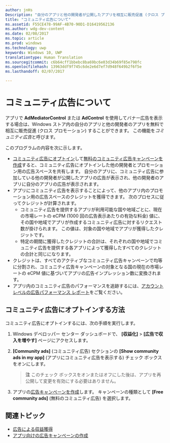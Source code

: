 ```yaml
---
author: jnHs
Description: "自分のアプリと他の開発者が公開したアプリを相互に販売促進 (クロス プロモーション) することができます。 この機能をコミュニティ広告と呼びます。"
title: "コミュニティ広告について"
ms.assetid: F55CE478-99AF-4B70-90D1-D16419562136
ms.author: wdg-dev-content
ms.date: 02/08/2017
ms.topic: article
ms.prod: windows
ms.technology: uwp
keywords: Windows 10, UWP
translationtype: Human Translation
ms.sourcegitcommit: c6b64cff1bbebc8ba69bc6e03d34b69f85e798fc
ms.openlocfilehash: 13963ddf9f745c6de2e6d7ef7d948f649b2f6f5e
ms.lasthandoff: 02/07/2017

---
```


# <a name="about-community-ads"></a>コミュニティ広告について

アプリで **AdMediatorControl** または **AdControl** を使用してバナー広告を表示する場合は、Windows ストア内の自分のアプリと他の開発者のアプリを無料で相互に販売促進 (クロス プロモーション) することができます。 この機能を*コミュニティ広告*と呼びます。  

このプログラムの内容を次に示します。

* [コミュニティ広告にオプトイン](#how-to-opt-in-to-community-ads)して[無料のコミュニティ広告キャンペーンを作成](create-an-ad-campaign-for-your-app.md)すると、コミュニティ広告にオプトインした他の開発者とプロモーション用の広告スペースを共有します。 自分のアプリに、コミュニティ広告に参加している他の開発者が公開したアプリの広告が表示され、他の開発者のアプリに自分のアプリの広告が表示されます。
* アプリにコミュニティ広告を表示することによって、他のアプリ内のプロモーション用の広告スペースのクレジットを獲得できます。 次のプロセスに従ってクレジットが計算されます。
  * コミュニティ広告を提供するアプリが利用可能な国や地域ごとに、現在の市場レートの eCPM (1000 回の広告表示あたりの有効な料金) 値に、その国や地域でアプリが作成するコミュニティ広告に対するリクエスト数が掛けられます。 この値は、対象の国や地域でアプリが獲得したクレジットです。
  * 特定の期間に獲得したクレジットの合計は、それぞれの国や地域でコミュニティ広告を提供する各アプリによって獲得したすべてのクレジットの合計と同じになります。
* クレジットは、すべてのアクティブなコミュニティ広告キャンペーンで均等に分割され、コミュニティ広告キャンペーンの対象となる国の現在の市場レートの eCPM 値に基づいてアプリの広告インプレッション数に変換されます。
* アプリ内のコミュニティ広告のパフォーマンスを追跡するには、[アカウント レベルの広告パフォーマンス レポート](advertising-performance-report.md#account-level-advertising-performance-report)をご覧ください。

## <a name="how-to-opt-in-to-community-ads"></a>コミュニティ広告にオプトインする方法

コミュニティ広告にオプトインするには、次の手順を実行します。

1. Windows デベロッパー センター ダッシュボードで、 **[収益化]** &gt; **[広告で収入を増やす]** ページにアクセスします。
2. **[Community ads]** (コミュニティ広告) セクションの **[Show community ads in my app]** (アプリにコミュニティ広告を表示する) チェック ボックスをオンにします。
   > **注**  このチェック ボックスをオンまたはオフにした後は、アプリを再公開して変更を有効にする必要はありません。

3. アプリの[広告キャンペーンを作成](create-an-ad-campaign-for-your-app.md)します。 キャンペーンの種類として **[Free community ads]** (無料のコミュニティ広告) を選択します。


## <a name="related-topics"></a>関連トピック

* [広告による収益獲得](monetize-with-ads.md)
* [アプリ向けの広告キャンペーンの作成](create-an-ad-campaign-for-your-app.md)

